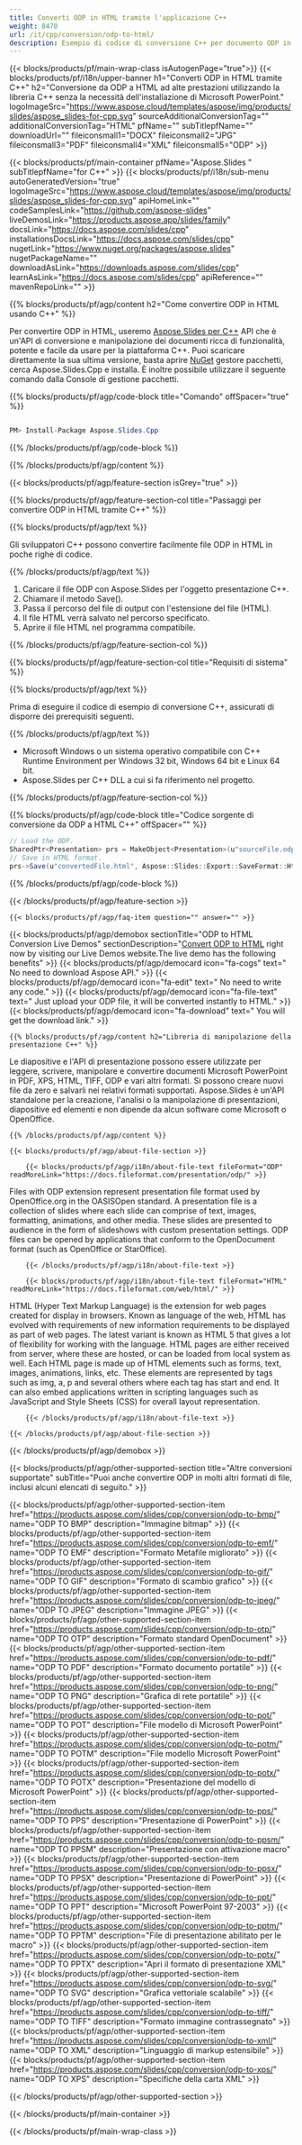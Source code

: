 ```yaml
---
title: Converti ODP in HTML tramite l'applicazione C++
weight: 8470
url: /it/cpp/conversion/odp-to-html/ 
description: Esempio di codice di conversione C++ per documento ODP in formato HTML. Utilizzare il codice di esempio per la conversione batch da ODP a HTML all'interno di qualsiasi applicazione C++.
---
```


{{< blocks/products/pf/main-wrap-class isAutogenPage="true">}}
{{< blocks/products/pf/i18n/upper-banner h1="Converti ODP in HTML tramite C++" h2="Conversione da ODP a HTML ad alte prestazioni utilizzando la libreria C++ senza la necessità dell'installazione di Microsoft PowerPoint." logoImageSrc="https://www.aspose.cloud/templates/aspose/img/products/slides/aspose_slides-for-cpp.svg" sourceAdditionalConversionTag="" additionalConversionTag="HTML" pfName="" subTitlepfName="" downloadUrl="" fileiconsmall1="DOCX" fileiconsmall2="JPG" fileiconsmall3="PDF" fileiconsmall4="XML" fileiconsmall5="ODP" >}}

{{< blocks/products/pf/main-container pfName="Aspose.Slides " subTitlepfName="for C++" >}}
{{< blocks/products/pf/i18n/sub-menu autoGeneratedVersion="true" logoImageSrc="https://www.aspose.cloud/templates/aspose/img/products/slides/aspose_slides-for-cpp.svg" apiHomeLink="" codeSamplesLink="https://github.com/aspose-slides" liveDemosLink="https://products.aspose.app/slides/family" docsLink="https://docs.aspose.com/slides/cpp" installationsDocsLink="https://docs.aspose.com/slides/cpp" nugetLink="https://www.nuget.org/packages/aspose.slides" nugetPackageName="" downloadAsLink="https://downloads.aspose.com/slides/cpp" learnAsLink="https://docs.aspose.com/slides/cpp" apiReference="" mavenRepoLink="" >}}

{{% blocks/products/pf/agp/content h2="Come convertire ODP in HTML usando C++" %}}

 Per convertire ODP in HTML, useremo
 [Aspose.Slides per C++](https://products.aspose.com/slides/cpp)
 API che è un'API di conversione e manipolazione dei documenti ricca di funzionalità, potente e facile da usare per la piattaforma C++. Puoi scaricare direttamente la sua ultima versione, basta aprire
 [NuGet](https://www.nuget.org/packages/aspose.slides)
 gestore pacchetti, cerca
 Aspose.Slides.Cpp
 e installa. È inoltre possibile utilizzare il seguente comando dalla Console di gestione pacchetti.

{{% blocks/products/pf/agp/code-block title="Comando" offSpacer="true" %}}

```cs

PM> Install-Package Aspose.Slides.Cpp

```

{{% /blocks/products/pf/agp/code-block %}}

{{% /blocks/products/pf/agp/content %}}

{{< blocks/products/pf/agp/feature-section isGrey="true" >}}

{{% blocks/products/pf/agp/feature-section-col title="Passaggi per convertire ODP in HTML tramite C++" %}}

{{% blocks/products/pf/agp/text %}}

 Gli sviluppatori C++ possono convertire facilmente file ODP in HTML in poche righe di codice.

{{% /blocks/products/pf/agp/text %}}

1. Caricare il file ODP con Aspose.Slides per l'oggetto presentazione C++.
1. Chiamare il metodo Save().
1. Passa il percorso del file di output con l'estensione del file (HTML).
1. Il file HTML verrà salvato nel percorso specificato.
1. Aprire il file HTML nel programma compatibile.

{{% /blocks/products/pf/agp/feature-section-col %}}

{{% blocks/products/pf/agp/feature-section-col title="Requisiti di sistema" %}}

{{% blocks/products/pf/agp/text %}}

 Prima di eseguire il codice di esempio di conversione C++, assicurati di disporre dei prerequisiti seguenti.

{{% /blocks/products/pf/agp/text %}}

- Microsoft Windows o un sistema operativo compatibile con C++ Runtime Environment per Windows 32 bit, Windows 64 bit e Linux 64 bit.
- Aspose.Slides per C++ DLL a cui si fa riferimento nel progetto.

{{% /blocks/products/pf/agp/feature-section-col %}}

{{% blocks/products/pf/agp/code-block title="Codice sorgente di conversione da ODP a HTML C++" offSpacer="" %}}

```cs
// Load the ODP.
SharedPtr<Presentation> prs = MakeObject<Presentation>(u"sourceFile.odp");
// Save in HTML format.
prs->Save(u"convertedFile.html", Aspose::Slides::Export::SaveFormat::Html);

```

{{% /blocks/products/pf/agp/code-block %}}

{{< /blocks/products/pf/agp/feature-section >}}

    {{< blocks/products/pf/agp/faq-item question="" answer="" >}}
 

<!-- aboutfile Starts -->

{{< blocks/products/pf/agp/demobox sectionTitle="ODP to HTML Conversion Live Demos" sectionDescription="[Convert ODP to HTML](https://products.aspose.app/slides/conversion/odp-to-html) right now by visiting our Live Demos website.The live demo has the following benefits" >}}
        {{< blocks/products/pf/agp/democard icon="fa-cogs" text=" No need to download Aspose API." >}}
        {{< blocks/products/pf/agp/democard icon="fa-edit" text=" No need to write any code." >}}
        {{< blocks/products/pf/agp/democard icon="fa-file-text" text=" Just upload your ODP file, it will be converted instantly to HTML." >}}
        {{< blocks/products/pf/agp/democard icon="fa-download" text=" You will get the download link." >}}

    {{% blocks/products/pf/agp/content h2="Libreria di manipolazione della presentazione C++" %}}

 Le diapositive e l'API di presentazione possono essere utilizzate per leggere, scrivere, manipolare e convertire documenti Microsoft PowerPoint in PDF, XPS, HTML, TIFF, ODP e vari altri formati. Si possono creare nuovi file da zero e salvarli nei relativi formati supportati. Aspose.Slides è un'API standalone per la creazione, l'analisi o la manipolazione di presentazioni, diapositive ed elementi e non dipende da alcun software come Microsoft o OpenOffice.  



    {{% /blocks/products/pf/agp/content %}}

    {{< blocks/products/pf/agp/about-file-section >}}

        {{< blocks/products/pf/agp/i18n/about-file-text fileFormat="ODP" readMoreLink="https://docs.fileformat.com/presentation/odp/" >}}

Files with ODP extension represent presentation file format used by OpenOffice.org in the OASISOpen standard. A presentation file is a collection of slides where each slide can comprise of text, images, formatting, animations, and other media. These slides are presented to audience in the form of slideshows with custom presentation settings. ODP files can be opened by applications that conform to the OpenDocument format (such as OpenOffice or StarOffice).


        {{< /blocks/products/pf/agp/i18n/about-file-text >}}

        {{< blocks/products/pf/agp/i18n/about-file-text fileFormat="HTML" readMoreLink="https://docs.fileformat.com/web/html/" >}}

HTML (Hyper Text Markup Language) is the extension for web pages created for display in browsers. Known as language of the web, HTML has evolved with requirements of new information requirements to be displayed as part of web pages. The latest variant is known as HTML 5 that gives a lot of flexibility for working with the language. HTML pages are either received from server, where these are hosted, or can be loaded from local system as well. Each HTML page is made up of HTML elements such as forms, text, images, animations, links, etc. These elements are represented by tags such as img, a, p and several others where each tag has start and end. It can also embed applications written in scripting languages such as JavaScript and Style Sheets (CSS) for overall layout representation.


        {{< /blocks/products/pf/agp/i18n/about-file-text >}}

    {{< /blocks/products/pf/agp/about-file-section >}}

{{< /blocks/products/pf/agp/demobox >}}

<!-- aboutfile Ends -->

{{< blocks/products/pf/agp/other-supported-section title="Altre conversioni supportate" subTitle="Puoi anche convertire ODP in molti altri formati di file, inclusi alcuni elencati di seguito." >}}

{{< blocks/products/pf/agp/other-supported-section-item href="https://products.aspose.com/slides/cpp/conversion/odp-to-bmp/" name="ODP TO BMP" description="Immagine bitmap" >}}
{{< blocks/products/pf/agp/other-supported-section-item href="https://products.aspose.com/slides/cpp/conversion/odp-to-emf/" name="ODP TO EMF" description="Formato Metafile migliorato" >}}
{{< blocks/products/pf/agp/other-supported-section-item href="https://products.aspose.com/slides/cpp/conversion/odp-to-gif/" name="ODP TO GIF" description="Formato di scambio grafico" >}}
{{< blocks/products/pf/agp/other-supported-section-item href="https://products.aspose.com/slides/cpp/conversion/odp-to-jpeg/" name="ODP TO JPEG" description="Immagine JPEG" >}}
{{< blocks/products/pf/agp/other-supported-section-item href="https://products.aspose.com/slides/cpp/conversion/odp-to-otp/" name="ODP TO OTP" description="Formato standard OpenDocument" >}}
{{< blocks/products/pf/agp/other-supported-section-item href="https://products.aspose.com/slides/cpp/conversion/odp-to-pdf/" name="ODP TO PDF" description="Formato documento portatile" >}}
{{< blocks/products/pf/agp/other-supported-section-item href="https://products.aspose.com/slides/cpp/conversion/odp-to-png/" name="ODP TO PNG" description="Grafica di rete portatile" >}}
{{< blocks/products/pf/agp/other-supported-section-item href="https://products.aspose.com/slides/cpp/conversion/odp-to-pot/" name="ODP TO POT" description="File modello di Microsoft PowerPoint" >}}
{{< blocks/products/pf/agp/other-supported-section-item href="https://products.aspose.com/slides/cpp/conversion/odp-to-potm/" name="ODP TO POTM" description="File modello Microsoft PowerPoint" >}}
{{< blocks/products/pf/agp/other-supported-section-item href="https://products.aspose.com/slides/cpp/conversion/odp-to-potx/" name="ODP TO POTX" description="Presentazione del modello di Microsoft PowerPoint" >}}
{{< blocks/products/pf/agp/other-supported-section-item href="https://products.aspose.com/slides/cpp/conversion/odp-to-pps/" name="ODP TO PPS" description="Presentazione di PowerPoint" >}}
{{< blocks/products/pf/agp/other-supported-section-item href="https://products.aspose.com/slides/cpp/conversion/odp-to-ppsm/" name="ODP TO PPSM" description="Presentazione con attivazione macro" >}}
{{< blocks/products/pf/agp/other-supported-section-item href="https://products.aspose.com/slides/cpp/conversion/odp-to-ppsx/" name="ODP TO PPSX" description="Presentazione di PowerPoint" >}}
{{< blocks/products/pf/agp/other-supported-section-item href="https://products.aspose.com/slides/cpp/conversion/odp-to-ppt/" name="ODP TO PPT" description="Microsoft PowerPoint 97-2003" >}}
{{< blocks/products/pf/agp/other-supported-section-item href="https://products.aspose.com/slides/cpp/conversion/odp-to-pptm/" name="ODP TO PPTM" description="File di presentazione abilitato per le macro" >}}
{{< blocks/products/pf/agp/other-supported-section-item href="https://products.aspose.com/slides/cpp/conversion/odp-to-pptx/" name="ODP TO PPTX" description="Apri il formato di presentazione XML" >}}
{{< blocks/products/pf/agp/other-supported-section-item href="https://products.aspose.com/slides/cpp/conversion/odp-to-svg/" name="ODP TO SVG" description="Grafica vettoriale scalabile" >}}
{{< blocks/products/pf/agp/other-supported-section-item href="https://products.aspose.com/slides/cpp/conversion/odp-to-tiff/" name="ODP TO TIFF" description="Formato immagine contrassegnato" >}}
{{< blocks/products/pf/agp/other-supported-section-item href="https://products.aspose.com/slides/cpp/conversion/odp-to-xml/" name="ODP TO XML" description="Linguaggio di markup estensibile" >}}
{{< blocks/products/pf/agp/other-supported-section-item href="https://products.aspose.com/slides/cpp/conversion/odp-to-xps/" name="ODP TO XPS" description="Specifiche della carta XML" >}}

{{< /blocks/products/pf/agp/other-supported-section >}}

{{< /blocks/products/pf/main-container >}}
    
{{< /blocks/products/pf/main-wrap-class >}}
